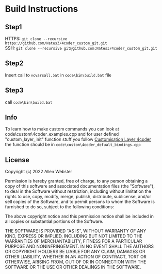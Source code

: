 # Build Instructions

## Step1 
HTTPS: `git clone --recursive https://github.com/Nates3/4coder_custom_git.git`  
SSH: `git clone --recursive git@github.com:Nates3/4coder_custom_git.git`

## Step2 
Insert call to `vcvarsall.bat` in `code\bin\build.bat` file

## Step3 
call `code\bin\build.bat`

## Info
To learn how to make custom commands you can look at code\custom\4coder_examples.cpp
and for user defined "custom_layer_init" function stuff you follow 
[Customisation Layer 4coder](https://4coder.handmade.network/forums/articles/t/7319-customization_layer_-_getting_started__4coder_4.1_)
the function should be in `code\custom\4coder_defualt_bindings.cpp`

## License
Copyright (c) 2022 Allen Webster

Permission is hereby granted, free of charge, to any person obtaining a copy of this software and associated documentation files (the "Software"), to deal in the Software without restriction, including without limitation the rights to use, copy, modify, merge, publish, distribute, sublicense, and/or sell copies of the Software, and to permit persons to whom the Software is furnished to do so, subject to the following conditions:

The above copyright notice and this permission notice shall be included in all copies or substantial portions of the Software.

THE SOFTWARE IS PROVIDED "AS IS", WITHOUT WARRANTY OF ANY KIND, EXPRESS OR IMPLIED, INCLUDING BUT NOT LIMITED TO THE WARRANTIES OF MERCHANTABILITY, FITNESS FOR A PARTICULAR PURPOSE AND NONINFRINGEMENT. IN NO EVENT SHALL THE AUTHORS OR COPYRIGHT HOLDERS BE LIABLE FOR ANY CLAIM, DAMAGES OR OTHER LIABILITY, WHETHER IN AN ACTION OF CONTRACT, TORT OR OTHERWISE, ARISING FROM, OUT OF OR IN CONNECTION WITH THE SOFTWARE OR THE USE OR OTHER DEALINGS IN THE SOFTWARE.

